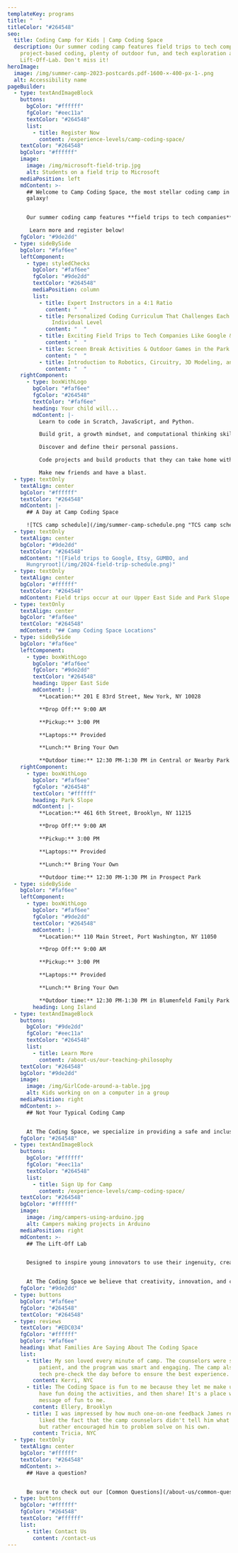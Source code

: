 ```yaml
---
templateKey: programs
title: "  "
titleColor: "#264548"
seo:
  title: Coding Camp for Kids | Camp Coding Space
  description: Our summer coding camp features field trips to tech companies,
    project-based coding, plenty of outdoor fun, and tech exploration at The
    Lift-Off-Lab. Don't miss it!
heroImage:
  image: /img/summer-camp-2023-postcards.pdf-1600-×-400-px-1-.png
  alt: Accessibility name
pageBuilder:
  - type: textAndImageBlock
    buttons:
      bgColor: "#ffffff"
      fgColor: "#eec11a"
      textColor: "#264548"
      list:
        - title: Register Now
          content: /experience-levels/camp-coding-space/
    textColor: "#264548"
    bgColor: "#ffffff"
    image:
      image: /img/microsoft-field-trip.jpg
      alt: Students on a field trip to Microsoft
    mediaPosition: left
    mdContent: >-
      ## Welcome to Camp Coding Space, the most stellar coding camp in the
      galaxy!


      Our summer coding camp features **field trips to tech companies**, so that our young STEM lovers can see where the magic happens, **project-based coding** to launch their coding skills into orbit, and plenty of **outdoor fun** to get their minds and bodies moving. In the afternoons, they'll experience **The Lift-Off Lab** where they'll be inspired to use their ingenuity, creativity, and leadership skills to build, create, and invent.

       Learn more and register below!
    fgColor: "#9de2dd"
  - type: sideBySide
    bgColor: "#faf6ee"
    leftComponent:
      - type: styledChecks
        bgColor: "#faf6ee"
        fgColor: "#9de2dd"
        textColor: "#264548"
        mediaPosition: column
        list:
          - title: Expert Instructors in a 4:1 Ratio
            content: "  "
          - title: Personalized Coding Curriculum That Challenges Each Camper at Their
              Individual Level
            content: "  "
          - title: Exciting Field Trips to Tech Companies Like Google & Etsy
            content: "  "
          - title: Screen Break Activities & Outdoor Games in the Park
            content: "  "
          - title: Introduction to Robotics, Circuitry, 3D Modeling, and More
            content: "  "
    rightComponent:
      - type: boxWithLogo
        bgColor: "#faf6ee"
        fgColor: "#264548"
        textColor: "#faf6ee"
        heading: Your child will...
        mdContent: |-
          Learn to code in Scratch, JavaScript, and Python.

          Build grit, a growth mindset, and computational thinking skills.

          Discover and define their personal passions.

          C﻿ode projects and build products that they can take home with them.

          Make new friends and have a blast.
  - type: textOnly
    textAlign: center
    bgColor: "#ffffff"
    textColor: "#264548"
    mdContent: |-
      ## A Day at Camp Coding Space

      ![TCS camp schedule](/img/summer-camp-schedule.png "TCS camp schedule")
  - type: textOnly
    textAlign: center
    bgColor: "#9de2dd"
    textColor: "#264548"
    mdContent: "![Field trips to Google, Etsy, GUMBO, and
      Hungryroot](/img/2024-field-trip-schedule.png)"
  - type: textOnly
    textAlign: center
    bgColor: "#ffffff"
    textColor: "#264548"
    mdContent: Field trips occur at our Upper East Side and Park Slope locations only.
  - type: textOnly
    textAlign: center
    bgColor: "#faf6ee"
    textColor: "#264548"
    mdContent: "## Camp Coding Space Locations"
  - type: sideBySide
    bgColor: "#faf6ee"
    leftComponent:
      - type: boxWithLogo
        bgColor: "#faf6ee"
        fgColor: "#9de2dd"
        textColor: "#264548"
        heading: Upper East Side
        mdContent: |-
          **Location:** 201 E 83rd Street, New York, NY 10028

          **Drop Off:** 9:00 AM

          **Pickup:** 3:00 PM

          **Laptops:** Provided

          **Lunch:** Bring Your Own

          **Outdoor time:** 12:30 PM-1:30 PM in Central or Nearby Park
    rightComponent:
      - type: boxWithLogo
        bgColor: "#faf6ee"
        fgColor: "#264548"
        textColor: "#ffffff"
        heading: Park Slope
        mdContent: |-
          **Location:** 461 6th Street, Brooklyn, NY 11215

          **Drop Off:** 9:00 AM

          **Pickup:** 3:00 PM

          **Laptops:** Provided

          **Lunch:** Bring Your Own

          **Outdoor time:** 12:30 PM-1:30 PM in Prospect Park
  - type: sideBySide
    bgColor: "#faf6ee"
    leftComponent:
      - type: boxWithLogo
        bgColor: "#faf6ee"
        fgColor: "#9de2dd"
        textColor: "#264548"
        mdContent: |-
          **Location:** 110 Main Street, Port Washington, NY 11050

          **Drop Off:** 9:00 AM

          **Pickup:** 3:00 PM

          **Laptops:** Provided

          **Lunch:** Bring Your Own

          **Outdoor time:** 12:30 PM-1:30 PM in Blumenfeld Family Park
        heading: Long Island
  - type: textAndImageBlock
    buttons:
      bgColor: "#9de2dd"
      fgColor: "#eec11a"
      textColor: "#264548"
      list:
        - title: Learn More
          content: /about-us/our-teaching-philosophy
    textColor: "#264548"
    bgColor: "#9de2dd"
    image:
      image: /img/GirlCode-around-a-table.jpg
      alt: Kids working on on a computer in a group
    mediaPosition: right
    mdContent: >-
      ## Not Your Typical Coding Camp


      At The Coding Space, we specialize in providing a safe and inclusive learning environment for kids to have fun, be challenged, and discover their passions. Our teachers never lecture; instead, they ask targeted questions using the Socratic Method to get students thinking and problem solving on their own. By focusing on the development of computational thinking skills, intellectual confidence, self-expression, and independence, our students learn to code while growing as thinkers, learners, and leaders.
    fgColor: "#264548"
  - type: textAndImageBlock
    buttons:
      bgColor: "#ffffff"
      fgColor: "#eec11a"
      textColor: "#264548"
      list:
        - title: Sign Up for Camp
          content: /experience-levels/camp-coding-space/
    textColor: "#264548"
    bgColor: "#ffffff"
    image:
      image: /img/campers-using-arduino.jpg
      alt: Campers making projects in Arduino
    mediaPosition: right
    mdContent: >-
      ## T﻿he Lift-Off Lab


      Designed to inspire young innovators to use their ingenuity, creativity, and leadership skills to build, create, and invent, The Lift-Off Lab gives campers the opportunity to explore robotics, circuitry, animation, 3D modeling, and more on camp afternoons. Our experienced instructors will guide campers through the engineering design process, providing support and guidance every step of the way, as well as engage them in important real-world discussions like how their invention could be used for good or how AI and machine learning could influence what they create.


      At The Coding Space we believe that creativity, innovation, and collaboration are essential skills for the future. That's why we're dedicated to providing a space where young people can develop these skills and explore their interests in fun and engaging ways all summer long.
    fgColor: "#9de2dd"
  - type: buttons
    bgColor: "#faf6ee"
    fgColor: "#264548"
    textColor: "#264548"
  - type: reviews
    textColor: "#EDC034"
    fgColor: "#ffffff"
    bgColor: "#faf6ee"
    heading: What Families Are Saying About The Coding Space
    list:
      - title: My son loved every minute of camp. The counselors were super fun,
          patient, and the program was smart and engaging. The camp also does a
          tech pre-check the day before to ensure the best experience.
        content: Kerri, NYC
      - title: The Coding Space is fun to me because they let me make up my own ideas,
          have fun doing the activities, and then share! It's a place with a
          message of fun to me.
        content: Ellery, Brooklyn
      - title: I was impressed by how much one-on-one feedback James received. I really
          liked the fact that the camp counselors didn't tell him what to do,
          but rather encouraged him to problem solve on his own.
        content: Tricia, NYC
  - type: textOnly
    textAlign: center
    bgColor: "#ffffff"
    textColor: "#264548"
    mdContent: >-
      ## Have a question?


      Be sure to check out our [Common Questions](/about-us/common-questions/). If you still don’t see what you need, reach out to us.
  - type: buttons
    bgColor: "#ffffff"
    fgColor: "#264548"
    textColor: "#ffffff"
    list:
      - title: Contact Us
        content: /contact-us
---
```

